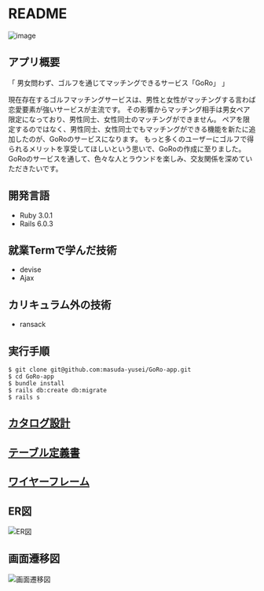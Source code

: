 # README

![image](https://user-images.githubusercontent.com/89350963/145764348-e011b2ca-ea55-4439-961d-69814afe92f1.png)

## アプリ概要

「 男女問わず、ゴルフを通じてマッチングできるサービス「GoRo」 」

現在存在するゴルフマッチングサービスは、男性と女性がマッチングする言わば恋愛要素が強いサービスが主流です。
その影響からマッチング相手は男女ペア限定になっており、男性同士、女性同士のマッチングができません。
ペアを限定するのではなく、男性同士、女性同士でもマッチングができる機能を新たに追加したのが、GoRoのサービスになります。
もっと多くのユーザーにゴルフで得られるメリットを享受してほしいという思いで、GoRoの作成に至りました。
GoRoのサービスを通して、色々な人とラウンドを楽しみ、交友関係を深めていただきたいです。


## 開発言語

* Ruby 3.0.1
* Rails 6.0.3


## 就業Termで学んだ技術
* devise
* Ajax


## カリキュラム外の技術
* ransack


## 実行手順
```
$ git clone git@github.com:masuda-yusei/GoRo-app.git
$ cd GoRo-app
$ bundle install
$ rails db:create db:migrate
$ rails s
```

## [カタログ設計](https://docs.google.com/spreadsheets/d/169RJVz0vKthdUOc6tCf-xEJ_7yor1i686kboFO7hV4k/edit?usp=sharing)


## [テーブル定義書](https://docs.google.com/spreadsheets/d/1YOYFo0JBxFrlodJ0-DzeXo0My46khpPH-eesvg_a8Nw/edit?usp=sharing)


## [ワイヤーフレーム](https://cacoo.com/diagrams/uG7U9TAQhQ7mNsON/987DD)


## ER図
![ER図](https://cacoo.com/diagrams/7Iki6fpO4pGrW02L-95A5D.png)


## 画面遷移図
![画面遷移図](https://user-images.githubusercontent.com/89350963/145679735-c0cef707-5767-4523-880b-9afa55906cf0.png)